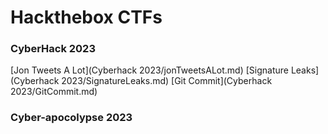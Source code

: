 # Hackthebox CTFs

### CyberHack 2023
[Jon Tweets A Lot](Cyberhack 2023/jonTweetsALot.md)
[Signature Leaks](Cyberhack 2023/SignatureLeaks.md)
[Git Commit](Cyberhack 2023/GitCommit.md)

### Cyber-apocolypse 2023
